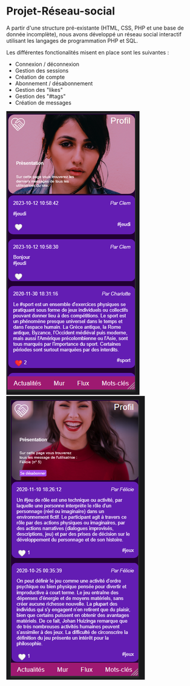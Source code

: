 # Projet-Réseau-social

A partir d'une structure pré-existante (HTML, CSS, PHP et une base de donnée incomplète), nous avons développé un réseau social interactif utilisant les langages de programmation PHP et SQL.

Les différentes fonctionalités misent en place sont les suivantes : 
- Connexion / déconnexion
- Gestion des sessions
- Création de compte 
- Abonnement / désabonnement 
- Gestion des "likes"
- Gestion des "#tags"
- Création de messages 

![Alt La page profil personnel de l'utilisateur](page-profil-perso.png)  ![Alt La page profil d'un autre utilisateur](page-user-profil.png)         

